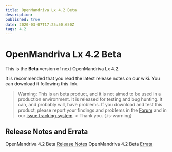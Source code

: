 ```yaml
---
title: OpenMandriva Lx 4.2 Beta
description: 
published: true
date: 2020-03-07T17:25:50.650Z
tags: 4.2
---
```


# OpenMandriva Lx 4.2 Beta

This is the **Beta** version of next OpenMandriva Lx 4.2.


It is recommended that you read the latest release notes on our wiki.
You can download it following this link.

> Warning: This is an beta product, and it is not aimed to be used in a production environment. It is released for testing and bug hunting. It can, and probably will, have problems. If you download and test this product, please report your findings and problems in the [Forum](http://forum.openmandriva.org/) and in our [issue tracking system](http://issues.openmandriva.org/). > Thank you.
{.is-warning}


## Release Notes and Errata
OpenMandriva 4.2 Beta [Release Notes](https://wikijs.openmandriva.org/en/releases/omlx42/omlx42-beta-notes)
OpenMandriva 4.2 Beta [Errata](https://wikijs.openmandriva.org/en/releases/omlx42/omlx42-beta-errata)